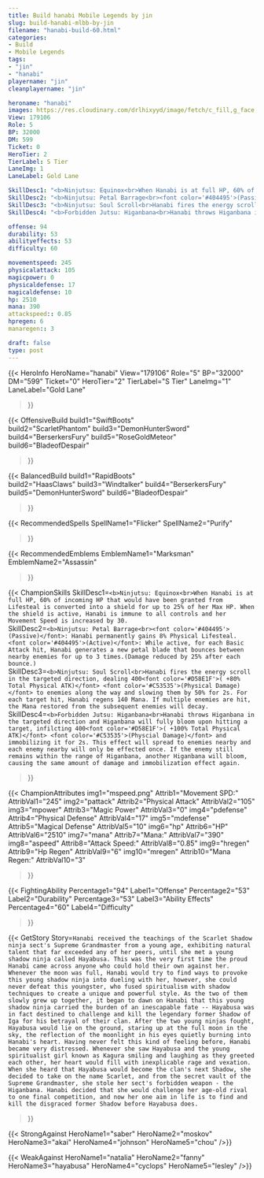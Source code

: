 ```yaml
---
title: Build hanabi Mobile Legends by jin
slug: build-hanabi-mlbb-by-jin
filename: "hanabi-build-60.html"
categories: 
- Build 
- Mobile Legends
tags: 
- "jin"
- "hanabi"
playername: "jin"
cleanplayername: "jin"

heroname: "hanabi"
images: https://res.cloudinary.com/drlhixyyd/image/fetch/c_fill,g_face,f_auto/https://cdn2-build.mobagenie.my.id/p/images/banner/full/hanabi.jpg
View: 179106 
Role: 5 
BP: 32000
DM: 599 
Ticket: 0 
HeroTier: 2 
TierLabel: S Tier 
LaneImg: 1
LaneLabel: Gold Lane 

SkillDesc1: "<b>Ninjutsu: Equinox<br>When Hanabi is at full HP, 60% of incoming HP that would have been granted from Lifesteal is converted into a shield for up to 25% of her Max HP. When the shield is active, Hanabi is immune to all controls and her Movement Speed is increased by 30."   
SkillDesc2: "<b>Ninjutsu: Petal Barrage<br><font color='#404495'>(Passive)</font>: Hanabi permanently gains 8% Physical Lifesteal. <font color='#404495'>(Active)</font>: While active, for each Basic Attack hit, Hanabi generates a new petal blade that bounces between nearby enemies for up to 3 times.(Damage reduced by 25% after each bounce.)"   
SkillDesc3: "<b>Ninjutsu: Soul Scroll<br>Hanabi fires the energy scroll in the targeted direction, dealing 400<font color='#D58E1F'>( +80% Total Physical ATK)</font> <font color='#C53535'>(Physical Damage)</font> to enemies along the way and slowing them by 50% for 2s. For each target hit, Hanabi regens 140 Mana. If multiple enemies are hit, the Mana restored from the subsequent enemies will decay. "   
SkillDesc4: "<b>Forbidden Jutsu: Higanbana<br>Hanabi throws Higanbana in the targeted direction and Higanbana will fully bloom upon hitting a target, infilcting 400<font color='#D58E1F'>( +100% Total Physical ATK)</font> <font color='#C53535'>(Physcial Damage)</font> and immobilizing it for 2s. This effect will spread to enemies nearby and each enemy nearby will only be effected once. If the enemy still remains within the range of Higanbana, another Higanbana will bloom, causing the same amount of damage and immobilization effect again. "  

offense: 94 
durability: 53 
abilityeffects: 53 
difficulty: 60 

movementspeed: 245
physicalattack: 105
magicpower: 0
physicaldefense: 17
magicaldefense: 10
hp: 2510
mana: 390
attackspeed:: 0.85
hpregen: 6
manaregen:: 3

draft: false
type: post
---
```


{{< HeroInfo 
HeroName="hanabi" 
View="179106" 
Role="5" 
BP="32000" 
DM="599" 
Ticket="0" 
HeroTier="2" 
TierLabel="S Tier" 
LaneImg="1" 
LaneLabel="Gold Lane" 
>}}
 
{{< OffensiveBuild 
build1="SwiftBoots"  
build2="ScarletPhantom" 
build3="DemonHunterSword" 
build4="BerserkersFury" 
build5="RoseGoldMeteor" 
build6="BladeofDespair" 
>}} 

{{< BalancedBuild 
build1="RapidBoots"  
build2="HaasClaws" 
build3="Windtalker" 
build4="BerserkersFury" 
build5="DemonHunterSword" 
build6="BladeofDespair" 
>}}


{{< RecommendedSpells 
SpellName1="Flicker" 
SpellName2="Purify" 
>}}  

{{< RecommendedEmblems 
EmblemName1="Marksman" 
EmblemName2="Assassin" 
>}}   

{{< ChampionSkills 
SkillDesc1=`<b>Ninjutsu: Equinox<br>When Hanabi is at full HP, 60% of incoming HP that would have been granted from Lifesteal is converted into a shield for up to 25% of her Max HP. When the shield is active, Hanabi is immune to all controls and her Movement Speed is increased by 30.`   
SkillDesc2=`<b>Ninjutsu: Petal Barrage<br><font color='#404495'>(Passive)</font>: Hanabi permanently gains 8% Physical Lifesteal. <font color='#404495'>(Active)</font>: While active, for each Basic Attack hit, Hanabi generates a new petal blade that bounces between nearby enemies for up to 3 times.(Damage reduced by 25% after each bounce.)`   
SkillDesc3=`<b>Ninjutsu: Soul Scroll<br>Hanabi fires the energy scroll in the targeted direction, dealing 400<font color='#D58E1F'>( +80% Total Physical ATK)</font> <font color='#C53535'>(Physical Damage)</font> to enemies along the way and slowing them by 50% for 2s. For each target hit, Hanabi regens 140 Mana. If multiple enemies are hit, the Mana restored from the subsequent enemies will decay. `   
SkillDesc4=`<b>Forbidden Jutsu: Higanbana<br>Hanabi throws Higanbana in the targeted direction and Higanbana will fully bloom upon hitting a target, infilcting 400<font color='#D58E1F'>( +100% Total Physical ATK)</font> <font color='#C53535'>(Physcial Damage)</font> and immobilizing it for 2s. This effect will spread to enemies nearby and each enemy nearby will only be effected once. If the enemy still remains within the range of Higanbana, another Higanbana will bloom, causing the same amount of damage and immobilization effect again. `   
>}}

{{< ChampionAttributes
img1="mspeed.png" Attrib1="Movement SPD:" AttribVal1="245"
img2="pattack" Attrib2="Physical Attack" AttribVal2="105"
img3="mpower" Attrib3="Magic Power" AttribVal3="0"
img4="pdefense" Attrib4="Physical Defense" AttribVal4="17"
img5="mdefense" Attrib5="Magical Defense" AttribVal5="10"
img6="hp" Attrib6="HP" AttribVal6="2510"
img7="mana" Attrib7="Mana:" AttribVal7="390"
img8="aspeed" Attrib8="Attack Speed:" AttribVal8="0.85"
img9="hregen" Attrib9="Hp Regen" AttribVal9="6"
img10="mregen" Attrib10="Mana Regen:" AttribVal10="3"
>}}


{{< FightingAbility
Percentage1="94" Label1="Offense"
Percentage2="53" Label2="Durability"
Percentage3="53" Label3="Ability Effects"
Percentage4="60" Label4="Difficulty"
 >}}

{{< GetStory 
Story=` Hanabi received the teachings of the Scarlet Shadow ninja sect's Supreme Grandmaster from a young age, exhibiting natural talent that far exceeded any of her peers, until she met a young shadow ninja called Hayabusa. This was the very first time the proud Hanabi came across anyone who could hold their own against her. Whenever the moon was full, Hanabi would try to find ways to provoke this young shadow ninja into dueling with her, however, she could never defeat this youngster, who fused spiritualism with shadow techniques to create a unique and powerful style. As the two of them slowly grew up together, it began to dawn on Hanabi that this young shadow ninja carried the burden of an inescapable fate -- Hayabusa was in fact destined to challenge and kill the legendary former Shadow of Iga for his betrayal of their clan. After the two young ninjas fought, Hayabusa would lie on the ground, staring up at the full moon in the sky, the reflection of the moonlight in his eyes quietly burning into Hanabi's heart. Having never felt this kind of feeling before, Hanabi became very distressed. Whenever she saw Hayabusa and the young spiritualist girl known as Kagura smiling and laughing as they greeted each other, her heart would fill with inexplicable rage and vexation. When she heard that Hayabusa would become the clan's next Shadow, she decided to take on the name Scarlet, and from the secret vault of the Supreme Grandmaster, she stole her sect's forbidden weapon - the Higanbana. Hanabi decided that she would challenge her age-old rival to one final competition, and now her one aim in life is to find and kill the disgraced former Shadow before Hayabusa does. ` 
>}}

{{< StrongAgainst 
HeroName1="saber"
HeroName2="moskov"
HeroName3="akai"
HeroName4="johnson"
HeroName5="chou"
/>}}

{{< WeakAgainst
HeroName1="natalia"
HeroName2="fanny"
HeroName3="hayabusa"
HeroName4="cyclops"
HeroName5="lesley"
/>}}

